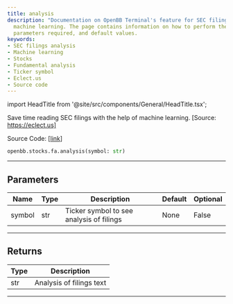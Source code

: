 ```yaml
---
title: analysis
description: "Documentation on OpenBB Terminal's feature for SEC filings analysis using"
  machine learning. The page contains information on how to perform the analysis,
  parameters required, and default values.
keywords:
- SEC filings analysis
- Machine learning
- Stocks
- Fundamental analysis
- Ticker symbol
- Eclect.us
- Source code
---
```


import HeadTitle from '@site/src/components/General/HeadTitle.tsx';

<HeadTitle title="stocks.fa.analysis - Reference | OpenBB SDK Docs" />

Save time reading SEC filings with the help of machine learning. [Source: https://eclect.us]

Source Code: [[link](https://github.com/OpenBB-finance/OpenBBTerminal/tree/main/openbb_terminal/stocks/fundamental_analysis/eclect_us_model.py#L18)]

```python
openbb.stocks.fa.analysis(symbol: str)
```

---

## Parameters

| Name | Type | Description | Default | Optional |
| ---- | ---- | ----------- | ------- | -------- |
| symbol | str | Ticker symbol to see analysis of filings | None | False |


---

## Returns

| Type | Description |
| ---- | ----------- |
| str | Analysis of filings text |
---
